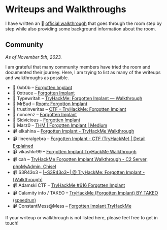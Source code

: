 # Writeups and Walkthroughs

I have written an 📄 [official walkthrough](https://github.com/IngoKl/THM-ForgottenImplant/blob/main/solution/official-walkthrough.md) that goes through the room step by step while also providing some background information about the room.

## Community

*As of November 5th, 2023.*

I am grateful that many community members have tried the room and documented their journey. Here, I am trying to list as many of the writeups and walkthroughs as possible.

* 📄 0xb0b – [Forgotten Implant](https://0xb0b.gitbook.io/writeups/tryhackme/2023/forgotten-implant)
* 📄 0xtrace – [Forgotten Implant](https://0xtrace.github.io/posts/forgottenimplant/)
* 📄 Typewritah – [TryHackMe: Forgotten Implant — Walkthrough](https://medium.com/@withamsam/tryhackme-forgotten-implant-walkthrough-3ae3a2f4d7ff)
* 📄 MrBud – [Room: Forgotton Implant](https://github.com/solocyberengineer/MrBud-Home/tree/main/TryHackMe-Write-Ups/Forgotten%20Implant)
* 📄 trustinveritas – [CTF – TryHackMe: Forgotten Implant](https://salucci.ch/2023/08/03/ctf-tryhackme-forgotten-implant)
* 📄 noncenz – [Forgotten Implant](https://blog.noncenz.com/posts/Forgotten-Implant/)
* 📄 Sidvicious – [Forgotten Implant](https://github.com/laurijssen/thm/tree/main/forgottenimplant)
* 📄 Marz0 – [THM | Forgotten Implant | Medium](https://writeups.cybersecaware.ie/posts/forgotten_implant)
* 📹 elkahina – [Forgotten Implant - TryHackMe Walkthrough](https://www.youtube.com/watch?v=zC77QhGfCIc)
* 📹 lineeralgebra – [Forgotten Implant - CTF (TryHackMe) | Detail Explained](https://www.youtube.com/watch?v=fMYzeFQ1RL0)
* 📹 vikashkr99 – [Forgotten Implant TryHackMe Walkthrough](https://www.youtube.com/watch?v=8xMr8_EIKPk)
* 📹 cah – [TryHackMe Forgotten Implant Walkthrough - C2 Server, phpMyAdmin, Chisel](https://www.youtube.com/watch?v=YSRHAma9ZCA)
* 📹 S3R43o3 – [|~S3R43o3~| @ TryHackMe: Forgotten Implant - [Walkthrough]](https://www.youtube.com/watch?v=15WllkTY2EU)
* 📹 Adamski CTF – [TryHackMe #616 Forgotten Implant](https://www.youtube.com/watch?v=PWkBDGsxiIg)
* 📹 Calamity info / TAKEO – [TryHackMe (Forgotten Implant) BY TAKEO (speedrun)](https://www.youtube.com/watch?v=zKEJWfVPk84)
* 📹 ConstantMess@Mess – [Forgotten Implant TryHackMe](https://www.youtube.com/watch?v=llmrPEtgHPg)

If your writeup or walkthrough is not listed here, please feel free to get in touch!
